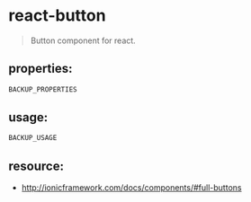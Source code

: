 # react-button
> Button component for react.


## properties:
```javascript
BACKUP_PROPERTIES
```

## usage:
```jsx
BACKUP_USAGE
```



## resource:
+ http://ionicframework.com/docs/components/#full-buttons

